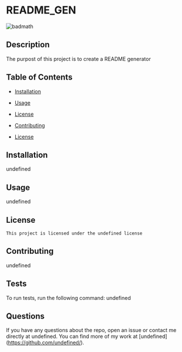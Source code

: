 # README_GEN
  ![badmath](https://img.shields.io/badge/license-undefined-blue.svg)
  ## Description 
The purpost of this project is to create a README generator
## Table of Contents
* [Installation](#installation)
* [Usage](#usage)

* [License](#license) 

* [Contributing](#contributing)
* [License](#license)
## Installation
undefined
## Usage 
undefined
## License
    This project is licensed under the undefined license
## Contributing
undefined
## Tests
To run tests, run the following command:
undefined
## Questions
If you have any questions about the repo, open an issue or contact me directly at undefined.  You can find more of my work at [undefined] (https://github.com/undefined/).
